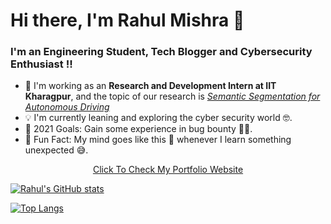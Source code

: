 # Hi there, I'm Rahul Mishra 👋

### I'm an Engineering Student, Tech Blogger and Cybersecurity Enthusiast !!

- 🔭 I'm working as an **Research and Development Intern at IIT Kharagpur**, and the topic of our research is <u>*Semantic Segmentation for Autonomous Driving*</u>
- 💡 I'm currently leaning and exploring the cyber security world 🤓.
- 📍 2021 Goals: Gain some experience in bug bounty 👨‍💻.
- 🌠 Fun Fact: My mind goes like this 🤯 whenever I learn something unexpected 😅.

<p align="center"><a href='https://rahul-mishra.netlify.app/'>Click To Check My Portfolio Website</p>


<!-- Github contribuiton stats -->

[![Rahul's GitHub stats](https://github-readme-stats.vercel.app/api?username=rahulMishra05&count_private=true&show_icons=true)](https://github.com/anuraghazra/github-readme-stats)


<!-- Github top languages stats -->

[![Top Langs](https://github-readme-stats.vercel.app/api/top-langs/?username=rahulMishra05)](https://github.com/anuraghazra/github-readme-stats)



<!-- Commented the contribution grapg, as it was taking too much space -->

<!-- [![Rahul's github activity graph](https://activity-graph.herokuapp.com/graph?username=rahulMishra05&theme=xcode)](https://github.com/ashutosh00710/github-readme-activity-graph) -->
